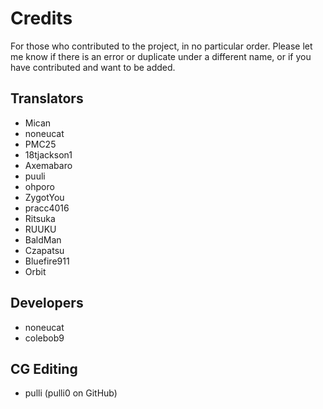 # Credits 

For those who contributed to the project, in no particular order. Please let me know if there is an error or duplicate under a different name, or if you have contributed and want to be added.

## Translators
- Mican
- noneucat
- PMC25
- 18tjackson1
- Axemabaro
- puuli
- ohporo
- ZygotYou
- pracc4016
- Ritsuka
- RUUKU
- BaldMan
- Czapatsu
- Bluefire911
- Orbit

## Developers
- noneucat
- colebob9

## CG Editing
- pulli (pulli0 on GitHub)
